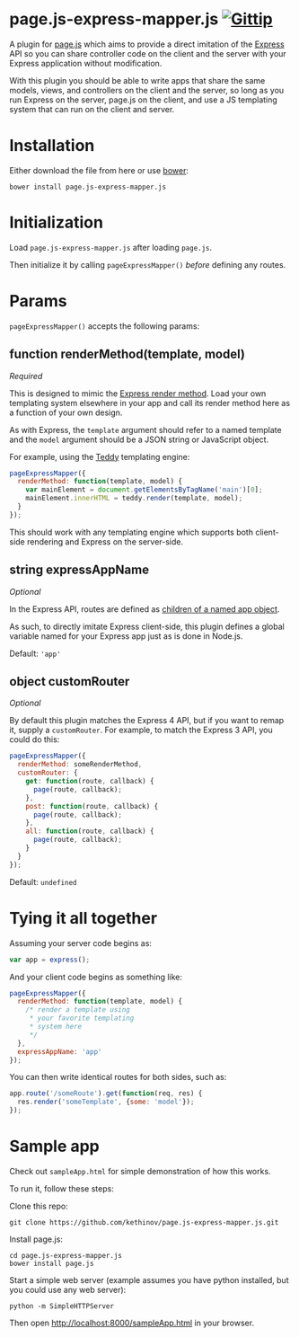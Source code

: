 page.js-express-mapper.js [![Gittip](http://img.shields.io/gittip/kethinov.png)](https://www.gittip.com/kethinov/)
===

A plugin for [page.js](http://visionmedia.github.io/page.js/) which aims to provide a direct imitation of the [Express](http://expressjs.com/) API so you can share controller code on the client and the server with your Express application without modification.

With this plugin you should be able to write apps that share the same models, views, and controllers on the client and the server, so long as you run Express on the server, page.js on the client, and use a JS templating system that can run on the client and server.

Installation
===

Either download the file from here or use [bower](http://bower.io/):

```
bower install page.js-express-mapper.js
```

Initialization
===

Load `page.js-express-mapper.js` after loading `page.js`.

Then initialize it by calling `pageExpressMapper()` *before* defining any routes.

Params
===

`pageExpressMapper()` accepts the following params:

function renderMethod(template, model)
---

*Required*

This is designed to mimic the [Express render method](http://expressjs.com/api.html#app.render). Load your own templating system elsewhere in your app and call its render method here as a function of your own design.

As with Express, the `template` argument should refer to a named template and the `model` argument should be a JSON string or JavaScript object.

For example, using the [Teddy](https://github.com/kethinov/teddy) templating engine:

```js
pageExpressMapper({
  renderMethod: function(template, model) {
    var mainElement = document.getElementsByTagName('main')[0];
    mainElement.innerHTML = teddy.render(template, model);
  }
});
```

This should work with any templating engine which supports both client-side rendering and Express on the server-side.

string expressAppName
---

*Optional*

In the Express API, routes are defined as [children of a named app object](http://expressjs.com/api.html#app.route).

As such, to directly imitate Express client-side, this plugin defines a global variable named for your Express app just as is done in Node.js.

Default: `'app'`

object customRouter
---

*Optional*

By default this plugin matches the Express 4 API, but if you want to remap it, supply a `customRouter`. For example, to match the Express 3 API, you could do this:

```js
pageExpressMapper({
  renderMethod: someRenderMethod,
  customRouter: {
    get: function(route, callback) {
      page(route, callback);
    },
    post: function(route, callback) {
      page(route, callback);
    },
    all: function(route, callback) {
      page(route, callback);
    }
  }
});
```

Default: `undefined`

Tying it all together
===


Assuming your server code begins as:

```js
var app = express();
```

And your client code begins as something like:

```js
pageExpressMapper({
  renderMethod: function(template, model) {
    /* render a template using
     * your favorite templating
     * system here
     */
  },
  expressAppName: 'app'
});
```

You can then write identical routes for both sides, such as:

```js
app.route('/someRoute').get(function(req, res) {
  res.render('someTemplate', {some: 'model'});
});
```

Sample app
===

Check out `sampleApp.html` for simple demonstration of how this works.

To run it, follow these steps:

Clone this repo:

```
git clone https://github.com/kethinov/page.js-express-mapper.js.git
```

Install page.js:

```
cd page.js-express-mapper.js
bower install page.js
```

Start a simple web server (example assumes you have python installed, but you could use any web server):

```
python -m SimpleHTTPServer
```

Then open [http://localhost:8000/sampleApp.html](http://localhost:8000/) in your browser.
